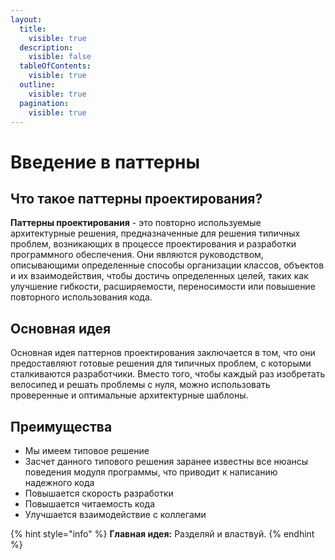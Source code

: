 ```yaml
---
layout:
  title:
    visible: true
  description:
    visible: false
  tableOfContents:
    visible: true
  outline:
    visible: true
  pagination:
    visible: true
---
```


# Введение в паттерны

## Что такое паттерны проектирования?

**Паттерны проектирования** - это повторно используемые архитектурные решения, предназначенные для решения типичных проблем, возникающих в процессе проектирования и разработки программного обеспечения. Они являются руководством, описывающими определенные способы организации классов, объектов и их взаимодействия, чтобы достичь определенных целей, таких как улучшение гибкости, расширяемости, переносимости или повышение повторного использования кода.

## Основная идея

Основная идея паттернов проектирования заключается в том, что они предоставляют готовые решения для типичных проблем, с которыми сталкиваются разработчики. Вместо того, чтобы каждый раз изобретать велосипед и решать проблемы с нуля, можно использовать проверенные и оптимальные архитектурные шаблоны.

## Преимущества

* Мы имеем типовое решение
* Засчет данного типового решения заранее известны все нюансы поведения модуля программы, что  приводит к  написанию надежного кода
* Повышается скорость разработки
* Повышается читаемость кода
* Улучшается взаимодействие с коллегами

{% hint style="info" %}
**Главная идея:** Разделяй и властвуй.
{% endhint %}
